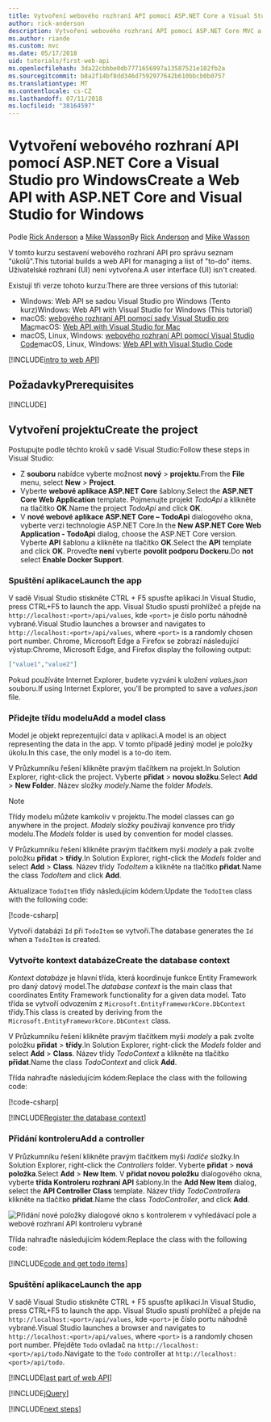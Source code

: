 ```yaml
---
title: Vytvoření webového rozhraní API pomocí ASP.NET Core a Visual Studio pro Windows
author: rick-anderson
description: Vytvoření webového rozhraní API pomocí ASP.NET Core MVC a Visual Studio pro Windows
ms.author: riande
ms.custom: mvc
ms.date: 05/17/2018
uid: tutorials/first-web-api
ms.openlocfilehash: 3da22cbbbe0db7771656997a13587521e182fb2a
ms.sourcegitcommit: b8a2f14bf8dd346d7592977642b610bbcb0b0757
ms.translationtype: MT
ms.contentlocale: cs-CZ
ms.lasthandoff: 07/11/2018
ms.locfileid: "38164597"
---
```

# <a name="create-a-web-api-with-aspnet-core-and-visual-studio-for-windows"></a><span data-ttu-id="8e01f-103">Vytvoření webového rozhraní API pomocí ASP.NET Core a Visual Studio pro Windows</span><span class="sxs-lookup"><span data-stu-id="8e01f-103">Create a Web API with ASP.NET Core and Visual Studio for Windows</span></span>

<span data-ttu-id="8e01f-104">Podle [Rick Anderson](https://twitter.com/RickAndMSFT) a [Mike Wasson](https://github.com/mikewasson)</span><span class="sxs-lookup"><span data-stu-id="8e01f-104">By [Rick Anderson](https://twitter.com/RickAndMSFT) and [Mike Wasson](https://github.com/mikewasson)</span></span>

<span data-ttu-id="8e01f-105">V tomto kurzu sestavení webového rozhraní API pro správu seznam "úkolů".</span><span class="sxs-lookup"><span data-stu-id="8e01f-105">This tutorial builds a web API for managing a list of "to-do" items.</span></span> <span data-ttu-id="8e01f-106">Uživatelské rozhraní (UI) není vytvořena.</span><span class="sxs-lookup"><span data-stu-id="8e01f-106">A user interface (UI) isn't created.</span></span>

<span data-ttu-id="8e01f-107">Existují tři verze tohoto kurzu:</span><span class="sxs-lookup"><span data-stu-id="8e01f-107">There are three versions of this tutorial:</span></span>

* <span data-ttu-id="8e01f-108">Windows: Web API se sadou Visual Studio pro Windows (Tento kurz)</span><span class="sxs-lookup"><span data-stu-id="8e01f-108">Windows: Web API with Visual Studio for Windows (This tutorial)</span></span>
* <span data-ttu-id="8e01f-109">macOS: [webového rozhraní API pomocí sady Visual Studio pro Mac](xref:tutorials/first-web-api-mac)</span><span class="sxs-lookup"><span data-stu-id="8e01f-109">macOS: [Web API with Visual Studio for Mac](xref:tutorials/first-web-api-mac)</span></span>
* <span data-ttu-id="8e01f-110">macOS, Linux, Windows: [webového rozhraní API pomocí Visual Studio Code](xref:tutorials/web-api-vsc)</span><span class="sxs-lookup"><span data-stu-id="8e01f-110">macOS, Linux, Windows: [Web API with Visual Studio Code](xref:tutorials/web-api-vsc)</span></span>

<!-- WARNING: The code AND images in this doc are used by uid: tutorials/web-api-vsc, tutorials/first-web-api-mac and tutorials/first-web-api. If you change any code/images in this tutorial, update uid: tutorials/web-api-vsc -->

[!INCLUDE[intro to web API](../includes/webApi/intro.md)]

## <a name="prerequisites"></a><span data-ttu-id="8e01f-111">Požadavky</span><span class="sxs-lookup"><span data-stu-id="8e01f-111">Prerequisites</span></span>

[!INCLUDE[](~/includes/net-core-prereqs-windows.md)]

## <a name="create-the-project"></a><span data-ttu-id="8e01f-112">Vytvoření projektu</span><span class="sxs-lookup"><span data-stu-id="8e01f-112">Create the project</span></span>

<span data-ttu-id="8e01f-113">Postupujte podle těchto kroků v sadě Visual Studio:</span><span class="sxs-lookup"><span data-stu-id="8e01f-113">Follow these steps in Visual Studio:</span></span>

* <span data-ttu-id="8e01f-114">Z **souboru** nabídce vyberte možnost **nový** > **projektu**.</span><span class="sxs-lookup"><span data-stu-id="8e01f-114">From the **File** menu, select **New** > **Project**.</span></span>
* <span data-ttu-id="8e01f-115">Vyberte **webové aplikace ASP.NET Core** šablony.</span><span class="sxs-lookup"><span data-stu-id="8e01f-115">Select the **ASP.NET Core Web Application** template.</span></span> <span data-ttu-id="8e01f-116">Pojmenujte projekt *TodoApi* a klikněte na tlačítko **OK**.</span><span class="sxs-lookup"><span data-stu-id="8e01f-116">Name the project *TodoApi* and click **OK**.</span></span>
* <span data-ttu-id="8e01f-117">V **nové webové aplikace ASP.NET Core – TodoApi** dialogového okna, vyberte verzi technologie ASP.NET Core.</span><span class="sxs-lookup"><span data-stu-id="8e01f-117">In the **New ASP.NET Core Web Application - TodoApi** dialog, choose the ASP.NET Core version.</span></span> <span data-ttu-id="8e01f-118">Vyberte **API** šablonu a klikněte na tlačítko **OK**.</span><span class="sxs-lookup"><span data-stu-id="8e01f-118">Select the **API** template and click **OK**.</span></span> <span data-ttu-id="8e01f-119">Proveďte **není** vyberte **povolit podporu Dockeru**.</span><span class="sxs-lookup"><span data-stu-id="8e01f-119">Do **not** select **Enable Docker Support**.</span></span>

### <a name="launch-the-app"></a><span data-ttu-id="8e01f-120">Spuštění aplikace</span><span class="sxs-lookup"><span data-stu-id="8e01f-120">Launch the app</span></span>

<span data-ttu-id="8e01f-121">V sadě Visual Studio stiskněte CTRL + F5 spusťte aplikaci.</span><span class="sxs-lookup"><span data-stu-id="8e01f-121">In Visual Studio, press CTRL+F5 to launch the app.</span></span> <span data-ttu-id="8e01f-122">Visual Studio spustí prohlížeč a přejde na `http://localhost:<port>/api/values`, kde `<port>` je číslo portu náhodně vybrané.</span><span class="sxs-lookup"><span data-stu-id="8e01f-122">Visual Studio launches a browser and navigates to `http://localhost:<port>/api/values`, where `<port>` is a randomly chosen port number.</span></span> <span data-ttu-id="8e01f-123">Chrome, Microsoft Edge a Firefox se zobrazí následující výstup:</span><span class="sxs-lookup"><span data-stu-id="8e01f-123">Chrome, Microsoft Edge, and Firefox display the following output:</span></span>

```json
["value1","value2"]
```

<span data-ttu-id="8e01f-124">Pokud používáte Internet Explorer, budete vyzváni k uložení *values.json* souboru.</span><span class="sxs-lookup"><span data-stu-id="8e01f-124">If using Internet Explorer, you'll be prompted to save a *values.json* file.</span></span>

### <a name="add-a-model-class"></a><span data-ttu-id="8e01f-125">Přidejte třídu modelu</span><span class="sxs-lookup"><span data-stu-id="8e01f-125">Add a model class</span></span>

<span data-ttu-id="8e01f-126">Model je objekt reprezentující data v aplikaci.</span><span class="sxs-lookup"><span data-stu-id="8e01f-126">A model is an object representing the data in the app.</span></span> <span data-ttu-id="8e01f-127">V tomto případě jediný model je položky úkolu.</span><span class="sxs-lookup"><span data-stu-id="8e01f-127">In this case, the only model is a to-do item.</span></span>

<span data-ttu-id="8e01f-128">V Průzkumníku řešení klikněte pravým tlačítkem na projekt.</span><span class="sxs-lookup"><span data-stu-id="8e01f-128">In Solution Explorer, right-click the project.</span></span> <span data-ttu-id="8e01f-129">Vyberte **přidat** > **novou složku**.</span><span class="sxs-lookup"><span data-stu-id="8e01f-129">Select **Add** > **New Folder**.</span></span> <span data-ttu-id="8e01f-130">Název složky *modely*.</span><span class="sxs-lookup"><span data-stu-id="8e01f-130">Name the folder *Models*.</span></span>

> [!NOTE]
> <span data-ttu-id="8e01f-131">Třídy modelu můžete kamkoliv v projektu.</span><span class="sxs-lookup"><span data-stu-id="8e01f-131">The model classes can go anywhere in the project.</span></span> <span data-ttu-id="8e01f-132">*Modely* složky používají konvence pro třídy modelu.</span><span class="sxs-lookup"><span data-stu-id="8e01f-132">The *Models* folder is used by convention for model classes.</span></span>

<span data-ttu-id="8e01f-133">V Průzkumníku řešení klikněte pravým tlačítkem myši *modely* a pak zvolte položku **přidat** > **třídy**.</span><span class="sxs-lookup"><span data-stu-id="8e01f-133">In Solution Explorer, right-click the *Models* folder and select **Add** > **Class**.</span></span> <span data-ttu-id="8e01f-134">Název třídy *TodoItem* a klikněte na tlačítko **přidat**.</span><span class="sxs-lookup"><span data-stu-id="8e01f-134">Name the class *TodoItem* and click **Add**.</span></span>

<span data-ttu-id="8e01f-135">Aktualizace `TodoItem` třídy následujícím kódem:</span><span class="sxs-lookup"><span data-stu-id="8e01f-135">Update the `TodoItem` class with the following code:</span></span>

[!code-csharp[](first-web-api/samples/2.0/TodoApi/Models/TodoItem.cs)]

<span data-ttu-id="8e01f-136">Vytvoří databázi `Id` při `TodoItem` se vytvoří.</span><span class="sxs-lookup"><span data-stu-id="8e01f-136">The database generates the `Id` when a `TodoItem` is created.</span></span>

### <a name="create-the-database-context"></a><span data-ttu-id="8e01f-137">Vytvořte kontext databáze</span><span class="sxs-lookup"><span data-stu-id="8e01f-137">Create the database context</span></span>

<span data-ttu-id="8e01f-138">*Kontext databáze* je hlavní třída, která koordinuje funkce Entity Framework pro daný datový model.</span><span class="sxs-lookup"><span data-stu-id="8e01f-138">The *database context* is the main class that coordinates Entity Framework functionality for a given data model.</span></span> <span data-ttu-id="8e01f-139">Tato třída se vytvoří odvozením z `Microsoft.EntityFrameworkCore.DbContext` třídy.</span><span class="sxs-lookup"><span data-stu-id="8e01f-139">This class is created by deriving from the `Microsoft.EntityFrameworkCore.DbContext` class.</span></span>

<span data-ttu-id="8e01f-140">V Průzkumníku řešení klikněte pravým tlačítkem myši *modely* a pak zvolte položku **přidat** > **třídy**.</span><span class="sxs-lookup"><span data-stu-id="8e01f-140">In Solution Explorer, right-click the *Models* folder and select **Add** > **Class**.</span></span> <span data-ttu-id="8e01f-141">Název třídy *TodoContext* a klikněte na tlačítko **přidat**.</span><span class="sxs-lookup"><span data-stu-id="8e01f-141">Name the class *TodoContext* and click **Add**.</span></span>

<span data-ttu-id="8e01f-142">Třída nahraďte následujícím kódem:</span><span class="sxs-lookup"><span data-stu-id="8e01f-142">Replace the class with the following code:</span></span>

[!code-csharp[](first-web-api/samples/2.0/TodoApi/Models/TodoContext.cs)]

[!INCLUDE[Register the database context](../includes/webApi/register_dbContext.md)]

### <a name="add-a-controller"></a><span data-ttu-id="8e01f-143">Přidání kontroleru</span><span class="sxs-lookup"><span data-stu-id="8e01f-143">Add a controller</span></span>

<span data-ttu-id="8e01f-144">V Průzkumníku řešení klikněte pravým tlačítkem myši *řadiče* složky.</span><span class="sxs-lookup"><span data-stu-id="8e01f-144">In Solution Explorer, right-click the *Controllers* folder.</span></span> <span data-ttu-id="8e01f-145">Vyberte **přidat** > **nová položka**.</span><span class="sxs-lookup"><span data-stu-id="8e01f-145">Select **Add** > **New Item**.</span></span> <span data-ttu-id="8e01f-146">V **přidat novou položku** dialogového okna, vyberte **třída Kontroleru rozhraní API** šablony.</span><span class="sxs-lookup"><span data-stu-id="8e01f-146">In the **Add New Item** dialog, select the **API Controller Class** template.</span></span> <span data-ttu-id="8e01f-147">Název třídy *TodoController*a klikněte na tlačítko **přidat**.</span><span class="sxs-lookup"><span data-stu-id="8e01f-147">Name the class *TodoController*, and click **Add**.</span></span>

![Přidání nové položky dialogové okno s kontrolerem v vyhledávací pole a webové rozhraní API kontroleru vybrané](first-web-api/_static/new_controller.png)

<span data-ttu-id="8e01f-149">Třída nahraďte následujícím kódem:</span><span class="sxs-lookup"><span data-stu-id="8e01f-149">Replace the class with the following code:</span></span>

[!INCLUDE[code and get todo items](../includes/webApi/getTodoItems.md)]

### <a name="launch-the-app"></a><span data-ttu-id="8e01f-150">Spuštění aplikace</span><span class="sxs-lookup"><span data-stu-id="8e01f-150">Launch the app</span></span>

<span data-ttu-id="8e01f-151">V sadě Visual Studio stiskněte CTRL + F5 spusťte aplikaci.</span><span class="sxs-lookup"><span data-stu-id="8e01f-151">In Visual Studio, press CTRL+F5 to launch the app.</span></span> <span data-ttu-id="8e01f-152">Visual Studio spustí prohlížeč a přejde na `http://localhost:<port>/api/values`, kde `<port>` je číslo portu náhodně vybrané.</span><span class="sxs-lookup"><span data-stu-id="8e01f-152">Visual Studio launches a browser and navigates to `http://localhost:<port>/api/values`, where `<port>` is a randomly chosen port number.</span></span> <span data-ttu-id="8e01f-153">Přejděte `Todo` ovladač na `http://localhost:<port>/api/todo`.</span><span class="sxs-lookup"><span data-stu-id="8e01f-153">Navigate to the `Todo` controller at `http://localhost:<port>/api/todo`.</span></span>

[!INCLUDE[last part of web API](../includes/webApi/end.md)]

[!INCLUDE[jQuery](../includes/webApi/add-jquery.md)]

[!INCLUDE[next steps](../includes/webApi/next.md)]
